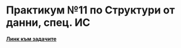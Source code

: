 # Практикум №11 по Структури от данни, спец. ИС

[**Линк към задачите**](https://leetcode.com/problem-list/a1e3ot5r/)

